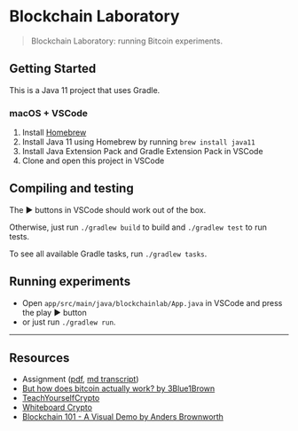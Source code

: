 # Blockchain Laboratory

> Blockchain Laboratory: running Bitcoin experiments.

## Getting Started

This is a Java 11 project that uses Gradle.

### macOS + VSCode

1. Install [Homebrew](https://brew.sh)
2. Install Java 11 using Homebrew by running `brew install java11`
3. Install Java Extension Pack and Gradle Extension Pack in VSCode
4. Clone and open this project in VSCode

## Compiling and testing

The ▶️ buttons in VSCode should work out of the box.

Otherwise, just run `./gradlew build` to build and `./gradlew test` to run tests.

To see all available Gradle tasks, run `./gradlew tasks`.

## Running experiments

- Open `app/src/main/java/blockchainlab/App.java` in VSCode and press the play ▶️ button
- or just run `./gradlew run`.

---

## Resources

- Assignment ([pdf](./assignment.pdf), [md transcript](./assignment.md))
- [But how does bitcoin actually work? by 3Blue1Brown](https://youtu.be/bBC-nXj3Ng4)
- [TeachYourselfCrypto](https://teachyourselfcrypto.com)
- [Whiteboard Crypto](https://www.youtube.com/c/whiteboardcrypto)
- [Blockchain 101 - A Visual Demo by Anders Brownworth](https://youtu.be/_160oMzblY8)

